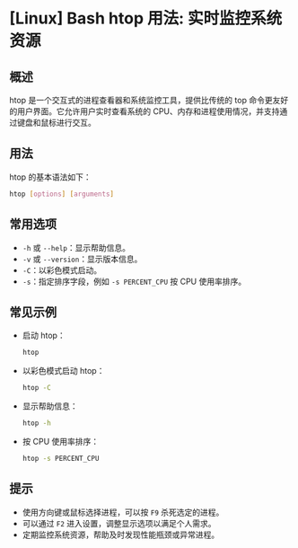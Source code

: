 # [Linux] Bash htop 用法: 实时监控系统资源

## 概述
htop 是一个交互式的进程查看器和系统监控工具，提供比传统的 top 命令更友好的用户界面。它允许用户实时查看系统的 CPU、内存和进程使用情况，并支持通过键盘和鼠标进行交互。

## 用法
htop 的基本语法如下：
```bash
htop [options] [arguments]
```

## 常用选项
- `-h` 或 `--help`：显示帮助信息。
- `-v` 或 `--version`：显示版本信息。
- `-C`：以彩色模式启动。
- `-s`：指定排序字段，例如 `-s PERCENT_CPU` 按 CPU 使用率排序。

## 常见示例
- 启动 htop：
  ```bash
  htop
  ```

- 以彩色模式启动 htop：
  ```bash
  htop -C
  ```

- 显示帮助信息：
  ```bash
  htop -h
  ```

- 按 CPU 使用率排序：
  ```bash
  htop -s PERCENT_CPU
  ```

## 提示
- 使用方向键或鼠标选择进程，可以按 `F9` 杀死选定的进程。
- 可以通过 `F2` 进入设置，调整显示选项以满足个人需求。
- 定期监控系统资源，帮助及时发现性能瓶颈或异常进程。